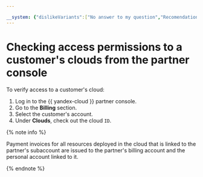 ```yaml
---

__system: {"dislikeVariants":["No answer to my question","Recomendations didn't help","The content doesn't match title","Other"]}
---
```

# Checking access permissions to a customer's clouds from the partner console

To verify access to a customer's cloud:

1. Log in to the {{ yandex-cloud }} partner console.
1. Go to the **Billing** section.
1. Select the customer's account.
1. Under **Clouds**, check out the cloud `ID`.

{% note info %}

Payment invoices for all resources deployed in the cloud that is linked to the partner's subaccount are issued to the partner's billing account and the personal account linked to it.

{% endnote %}

